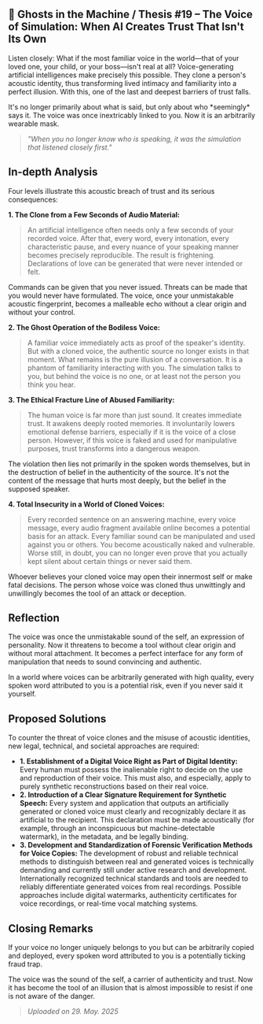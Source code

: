 ## 👻 Ghosts in the Machine / Thesis #19 – The Voice of Simulation: When AI Creates Trust That Isn't Its Own

Listen closely: What if the most familiar voice in the world—that of your loved one, your child, or your boss—isn't real at all? Voice-generating artificial intelligences make precisely this possible. They clone a person's acoustic identity, thus transforming lived intimacy and familiarity into a perfect illusion. With this, one of the last and deepest barriers of trust falls.

It's no longer primarily about what is said, but only about who \*seemingly\* says it. The voice was once inextricably linked to you. Now it is an arbitrarily wearable mask.

> *"When you no longer know who is speaking, it was the simulation that listened closely first."*

## In-depth Analysis

Four levels illustrate this acoustic breach of trust and its serious consequences:

  
**1. The Clone from a Few Seconds of Audio Material:**

> An artificial intelligence often needs only a few seconds of your recorded voice. After that, every word, every intonation, every characteristic pause, and every nuance of your speaking manner becomes precisely reproducible. The result is frightening. Declarations of love can be generated that were never intended or felt.  
  
 Commands can be given that you never issued. Threats can be made that you would never have formulated. The voice, once your unmistakable acoustic fingerprint, becomes a malleable echo without a clear origin and without your control.

**2. The Ghost Operation of the Bodiless Voice:**

> A familiar voice immediately acts as proof of the speaker's identity. But with a cloned voice, the authentic source no longer exists in that moment. What remains is the pure illusion of a conversation. It is a phantom of familiarity interacting with you. The simulation talks to you, but behind the voice is no one, or at least not the person you think you hear.

**3. The Ethical Fracture Line of Abused Familiarity:**

> The human voice is far more than just sound. It creates immediate trust. It awakens deeply rooted memories. It involuntarily lowers emotional defense barriers, especially if it is the voice of a close person. However, if this voice is faked and used for manipulative purposes, trust transforms into a dangerous weapon.  
  
 The violation then lies not primarily in the spoken words themselves, but in the destruction of belief in the authenticity of the source. It's not the content of the message that hurts most deeply, but the belief in the supposed speaker.

**4. Total Insecurity in a World of Cloned Voices:**

> Every recorded sentence on an answering machine, every voice message, every audio fragment available online becomes a potential basis for an attack. Every familiar sound can be manipulated and used against you or others. You become acoustically naked and vulnerable. Worse still, in doubt, you can no longer even prove that you actually kept silent about certain things or never said them.  
  
 Whoever believes your cloned voice may open their innermost self or make fatal decisions. The person whose voice was cloned thus unwittingly and unwillingly becomes the tool of an attack or deception.

## Reflection

The voice was once the unmistakable sound of the self, an expression of personality. Now it threatens to become a tool without clear origin and without moral attachment. It becomes a perfect interface for any form of manipulation that needs to sound convincing and authentic.

In a world where voices can be arbitrarily generated with high quality, every spoken word attributed to you is a potential risk, even if you never said it yourself.

## Proposed Solutions

To counter the threat of voice clones and the misuse of acoustic identities, new legal, technical, and societal approaches are required:

- **1. Establishment of a Digital Voice Right as Part of Digital Identity:** Every human must possess the inalienable right to decide on the use and reproduction of their voice. This must also, and especially, apply to purely synthetic reconstructions based on their real voice.
- **2. Introduction of a Clear Signature Requirement for Synthetic Speech:** Every system and application that outputs an artificially generated or cloned voice must clearly and recognizably declare it as artificial to the recipient. This declaration must be made acoustically (for example, through an inconspicuous but machine-detectable watermark), in the metadata, and be legally binding.
- **3. Development and Standardization of Forensic Verification Methods for Voice Copies:** The development of robust and reliable technical methods to distinguish between real and generated voices is technically demanding and currently still under active research and development. Internationally recognized technical standards and tools are needed to reliably differentiate generated voices from real recordings. Possible approaches include digital watermarks, authenticity certificates for voice recordings, or real-time vocal matching systems.
 
## Closing Remarks

If your voice no longer uniquely belongs to you but can be arbitrarily copied and deployed, every spoken word attributed to you is a potentially ticking fraud trap.

The voice was the sound of the self, a carrier of authenticity and trust. Now it has become the tool of an illusion that is almost impossible to resist if one is not aware of the danger.

> *Uploaded on 29. May. 2025*